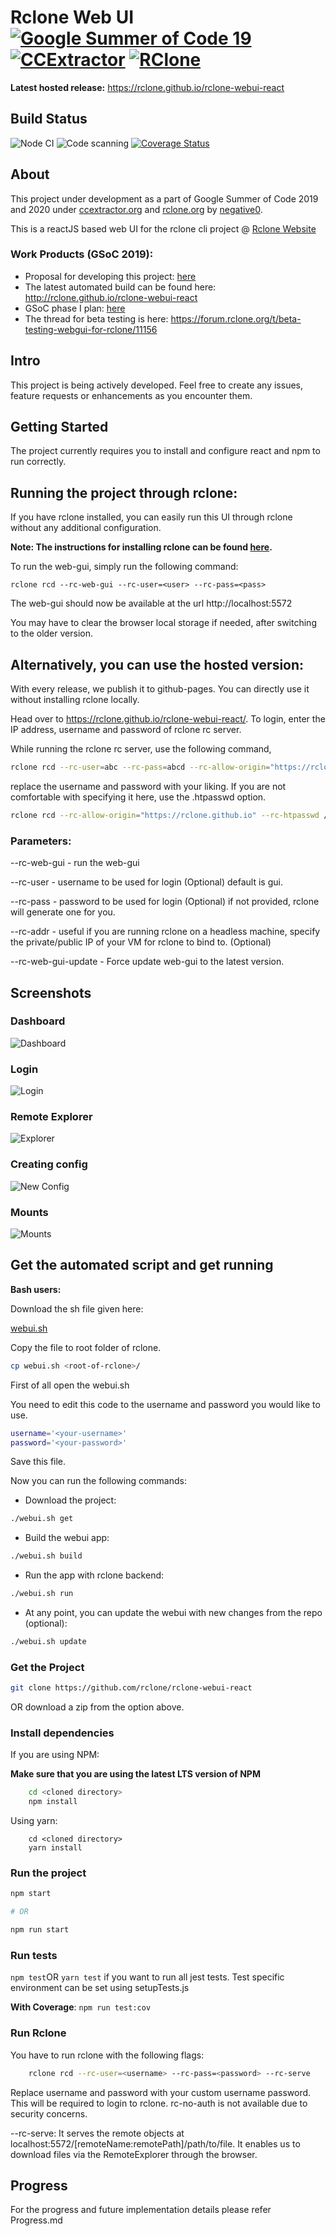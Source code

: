# Rclone Web UI  [![Google Summer of Code 19](https://img.shields.io/badge/Google%20Summer%20of%20Code-2019%202020-blue.svg)](https://summerofcode.withgoogle.com/projects/#5104629795258368) [![CCExtractor](https://img.shields.io/badge/CCExtractor-org-red.svg)](https://www.ccextractor.org/) [![RClone](https://img.shields.io/badge/RClone-org-blue.svg)](https://rclone.org/)

**Latest hosted release:** https://rclone.github.io/rclone-webui-react

## Build Status

![Node CI](https://github.com/rclone/rclone-webui-react/workflows/Node%20CI/badge.svg)
![Code scanning](https://github.com/rclone/rclone-webui-react/workflows/Code%20scanning%20-%20action/badge.svg)
[![Coverage Status](https://coveralls.io/repos/github/rclone/rclone-webui-react/badge.svg?branch=master)](https://coveralls.io/github/rclone/rclone-webui-react?branch=master)

## About

This project under development as a part of Google Summer of Code 2019 and 2020 under [ccextractor.org](https://ccextractor.org) and [rclone.org](https://rclone.org) by [negative0](https://github.com/negative0).

This is a reactJS based web UI for the rclone cli project @ [Rclone Website](https://rclone.org/)  

### Work Products (GSoC 2019):

- Proposal for developing this project: [here](https://docs.google.com/document/d/1l6OHrM2XemHP-l2_iBdYPdPNVgiSB5t1es_-0ogrty0/edit?usp=sharing)
- The latest automated build can be found here: http://rclone.github.io/rclone-webui-react
- GSoC phase I plan: [here](http://good2be.me/blog/gsoc-phase-i.html)
- The thread for beta testing is here: https://forum.rclone.org/t/beta-testing-webgui-for-rclone/11156

## Intro

This project is being actively developed. Feel free to create any issues, feature requests or enhancements as you encounter them. 

## Getting Started

The project currently requires you to install and configure react and npm to run correctly.

## Running the project through rclone:

If you have rclone installed, you can easily run this UI through rclone without any additional configuration.

**Note: The instructions for installing rclone can be found [here](https://rclone.org/install/).**

To run the web-gui, simply run the following command:

```shell script
rclone rcd --rc-web-gui --rc-user=<user> --rc-pass=<pass> 
```

The web-gui should now be available at the url http://localhost:5572

You may have to clear the browser local storage if needed, after switching to the older version.

## Alternatively, you can use the hosted version:

With every release, we publish it to github-pages. You can directly use it without installing rclone locally.

Head over to https://rclone.github.io/rclone-webui-react/. To login, enter the IP address, username and password of rclone rc server.

While running the rclone rc server, use the following command,

```bash
rclone rcd --rc-user=abc --rc-pass=abcd --rc-allow-origin="https://rclone.github.io" 
```

replace the username and password with your liking. If you are not comfortable with specifying it here, use the .htpasswd option.

```bash
rclone rcd --rc-allow-origin="https://rclone.github.io" --rc-htpasswd /path/to/.htpasswd
```

### Parameters:

--rc-web-gui - run the web-gui

--rc-user - username to be used for login (Optional) default is gui.

--rc-pass - password to be used for login (Optional) if not provided, rclone will generate one for you.

--rc-addr - useful if you are running rclone on a headless machine, specify the private/public IP of your VM for rclone to bind to. (Optional)

--rc-web-gui-update - Force update web-gui to the latest version.



## Screenshots

### Dashboard

![Dashboard](screenshots/dashboard.png)

### Login

![Login](screenshots/login.png)

### Remote Explorer

![Explorer](screenshots/remoteexplorer.png)

### Creating config

![New Config](screenshots/config.png)

### Mounts

![Mounts](screenshots/mounts.png)

## Get the automated script and get running

**Bash users:**

Download the sh file given here: 

[webui.sh](https://raw.githubusercontent.com/rclone/rclone-webui-react/master/webui.sh)

Copy the file to root folder of rclone.

```bash
cp webui.sh <root-of-rclone>/
```
First of all open the webui.sh

You need to edit this code to the username and password you would like to use.

```bash
username='<your-username>'
password='<your-password>'
```

Save this file.

Now you can run the following commands:

- Download the project:

```bash
./webui.sh get
```

- Build the webui app:

```bash
./webui.sh build
```

- Run the app with rclone backend:

```bash
./webui.sh run
```

- At any point, you can update the webui with new changes from the repo (optional):

```bash
./webui.sh update
```


### Get the Project

```bash
git clone https://github.com/rclone/rclone-webui-react
```

OR download a zip from the option above.

### Install dependencies

If you are using NPM:

**Make sure that you are using the latest LTS version of NPM**

```bash
    cd <cloned directory>
    npm install 
```

Using yarn:

```explorer
    cd <cloned directory>
    yarn install
```


### Run the project

```bash
npm start

# OR

npm run start
```

### Run tests

```npm test```OR ```yarn test``` if you want to run all jest tests. 
Test specific environment can be set using setupTests.js

**With Coverage**: ```npm run test:cov```

### Run Rclone

You have to run rclone with the following flags:

```bash
    rclone rcd --rc-user=<username> --rc-pass=<password> --rc-serve
```

Replace username and password with your custom username password. This will be required to login to rclone. rc-no-auth is not available due to security concerns.

--rc-serve:  It serves the remote objects at localhost:5572/[remoteName:remotePath]/path/to/file. It enables us to download files via the RemoteExplorer through the browser.

## Progress

For the progress and future implementation details please refer Progress.md
